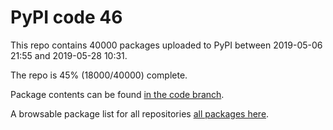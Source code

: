 # PyPI code 46

This repo contains 40000 packages uploaded to PyPI between 
2019-05-06 21:55 and 2019-05-28 10:31.

The repo is 45% (18000/40000) complete.

Package contents can be found [in the code branch](https://github.com/pypi-data/pypi-mirror-46/tree/code/packages).

A browsable package list for all repositories [all packages here](https://pypi-data.github.io/website/repositories/pypi-mirror-46).


